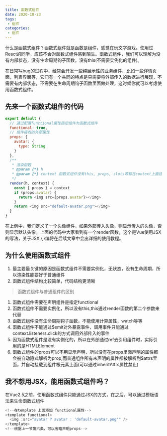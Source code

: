 ```yaml
---
title: 函数式组件
date: 2020-10-23
tags:
 - 组件
categories: 
 - 组件
---
```


什么是函数式组件？函数式组件就是函数是组件，感觉在玩文字游戏。使用过React的同学，应该不会对函数式组件感到陌生。函数式组件，我们可以理解为没有内部状态，没有生命周期钩子函数，没有this(不需要实例化的组件)。

在日常写bug的过程中，经常会开发一些纯展示性的业务组件，比如一些详情页面，列表界面等，它们有一个共同的特点是只需要将外部传入的数据进行展现，不需要有内部状态，不需要在生命周期钩子函数里面做处理，这时候你就可以考虑使用函数式组件。

## 先来一个函数式组件的代码

```js
export default {
  // 通过配置functional属性指定组件为函数式组件
  functional: true,
  // 组件接收的外部属性
  props: {
    avatar: {
      type: String
    }
  },
  /**
   * 渲染函数
   * @param {*} h
   * @param {*} context 函数式组件没有this, props, slots等都在context上面挂着
   */
  render(h, context) {
    const { props } = context
    if (props.avatar) {
      return <img src={props.avatar}></img>
    }
    return <img src="default-avatar.png"></img>
  }
}
```

在上例中，我们定义了一个头像组件，如果外部传入头像，则显示传入的头像，否则显示默认头像。上面的代码中大家看到有一个render函数，这个是Vue使用JSX的写法，关于JSX,小编将在后续文章中会出详细的使用教程。


## 为什么使用函数式组件
1. 最主要最关键的原因是函数式组件不需要实例化，无状态，没有生命周期，所以渲染性能要好于普通组件
2. 函数式组件结构比较简单，代码结构更清晰

>函数式组件与普通组件的区别

1. 函数式组件需要在声明组件是指定functional
2. 函数式组件不需要实例化，所以没有this,this通过render函数的第二个参数来代替
3. 函数式组件没有生命周期钩子函数，不能使用计算属性，watch等等
4. 函数式组件不能通过$emit对外暴露事件，调用事件只能通过context.listeners.click的方式调用外部传入的事件
5. 因为函数式组件是没有实例化的，所以在外部通过ref去引用组件时，实际引用的是HTMLElement
6. 函数式组件的props可以不用显示声明，所以没有在props里面声明的属性都会被自动隐式解析为prop,而普通组件所有未声明的属性都被解析到$attrs里面，并自动挂载到组件根元素上面(可以通过inheritAttrs属性禁止)

## 我不想用JSX，能用函数式组件吗？

在Vue2.5之前，使用函数式组件只能通过JSX的方式，在之后，可以通过模板语法来生命函数式组件

```js
<!--在template 上面添加 functional属性-->
<template functional>
  <img :src="avatar ? avatar : 'default-avatar.png'" />
</template>
<!--根据上一节第六条，可以省略声明props-->
```
